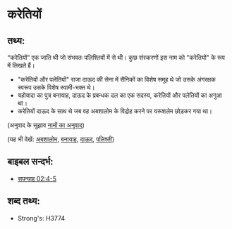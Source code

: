 # करेतियों #

## तथ्य: ##

“करेतियों” एक जाति थी जो संभवतः पलिश्तियों में से थी। कुछ संस्करणों इस नाम को "करेतियों" के रूप में लिखते हैं।

* "करेतियों और पलेतियों" राजा दाऊद की सेना में सैनिकों का विशेष समूह थे जो उसके अंगरक्षक स्वरूप उसके विशेष स्वामी-भक्त थे।
* यहोयादा का पुत्र बनायाह, दाऊद के प्रबन्धक दल का एक सदस्य, करेतियों और पलेतियों का अगुआ था।
* करेतियों दाऊद के साथ थे जब वह अबशालोम के विद्रोह करने पर यरूशलेम छोड़कर गया था।

(अनुवाद के सुझाव [नामों का अनुवाद](rc://en/ta/man/translate/translate-names))

(यह भी देखें: [अबशालोम](../names/absalom.md), [बनायाह](../names/benaiah.md), [दाऊद](../names/david.md), [पलिश्ती](../names/philistines.md))

## बाइबल सन्दर्भ: ##

* [सपन्याह 02:4-5](rc://en/tn/help/zep/02/04)

## शब्द तथ्य: ##

* Strong's: H3774
